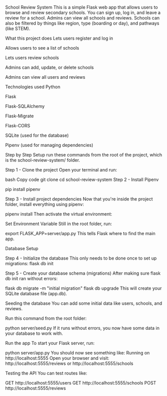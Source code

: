 School Review System
This is a simple Flask web app that allows users to browse and review secondary schools. You can sign up, log in, and leave a review for a school. Admins can view all schools and reviews. Schools can also be filtered by things like region, type (boarding or day), and pathways (like STEM).

What this project does
Lets users register and log in

Allows users to see a list of schools

Lets users review schools

Admins can add, update, or delete schools

Admins can view all users and reviews

Technologies used
Python

Flask

Flask-SQLAlchemy

Flask-Migrate

Flask-CORS

SQLite (used for the database)

Pipenv (used for managing dependencies)

Step by Step Setup
run these commands from the root of the project, which is the school-review-system/ folder.

Step 1 - Clone the project
Open your terminal and run:

bash
Copy code
git clone
cd school-review-system
Step 2 - Install Pipenv 

pip install pipenv

Step 3 - Install project dependencies
Now that you're inside the project folder, install everything using pipenv:

pipenv install
Then activate the virtual environment:

Set Environment Variable
Still in the root folder, run:

  export FLASK_APP=server/app.py
This tells Flask where to find the main app.

Database Setup

Step 4 - Initialize the database
This only needs to be done once to set up migrations:
flask db init

Step 5 - Create your database schema (migrations)
After making sure flask db init ran without errors:

flask db migrate -m "initial migration"
flask db upgrade
This will create your SQLite database file (app.db).

Seeding the database
You can add some initial data like users, schools, and reviews.

Run this command from the root folder:

python server/seed.py
If it runs without errors, you now have some data in your database to work with.

Run the app
To start your Flask server, run:

python server/app.py
You should now see something like:
Running on http://localhost:5555
Open your browser and visit: http://localhost:5555/reviews or http://localhost:5555/schools

Testing the API
You can test routes like:

GET http://localhost:5555/users
GET http://localhost:5555/schools
POST http://localhost:5555/reviews


